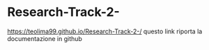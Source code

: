 # Research-Track-2-
https://teolima99.github.io/Research-Track-2-/
questo link riporta la documentazione in github

